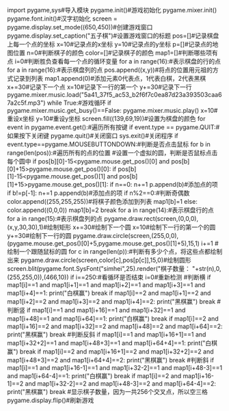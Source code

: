 import pygame,sys#导入模块
pygame.init()#游戏初始化
pygame.mixer.init()
pygame.font.init()#汉字初始化
screen = pygame.display.set_mode((650,450))#创建游戏窗口
pygame.display.set_caption("五子棋")#设置游戏窗口的标题
pos=[]#记录棋盘上每一个点的坐标
x=10#记录点的x坐标
y=10#记录点的y坐标
p=[]#记录点的地图位置
n=0#判断棋子的颜色
color=[]#记录棋子的颜色
map1=[]#判断哪些项有点
i=0#判断胜负查看每一个点的循环变量
for a in range(16):#表示棋盘的行的点
    for a in range(16):#表示棋盘列的点
        pos.append((x,y))#将点的位置用元祖的方式记录到列表
        map1.append(0)#添加元素0代表点，1代表白棋，2代表黑棋
        x+=30#记录下一个点
    x=10#记录下一行的第一个
    y+=30#记录下一行
pygame.mixer.music.load("5a41_37f5_ac53_b2f6f7c0ea87d23a393503caa67a2c5f.mp3")
while True:#游戏循环
    if pygame.mixer.music.get_busy()==False:
        pygame.mixer.music.play()
    x=10#重设x坐标
    y=10#重设y坐标
    screen.fill((139,69,19))#设置为棋盘的颜色
    for event in pygame.event.get():#遍历所有按键
        if event.type == pygame.QUIT:#如果按下关闭键
            pygame.quit()#关闭窗口
            sys.exit()#关闭程序
        if event.type==pygame.MOUSEBUTTONDOWN:#判断是否点击鼠标
            for b in range(len(pos)):#遍历所有的点的位置
                #设置一个虚拟的圆，判断是否鼠标点击每个圆中
                if pos[b][0]-15<pygame.mouse.get_pos()[0] and pos[b][0]+15>pygame.mouse.get_pos()[0]:
                    if pos[b][1]-15<pygame.mouse.get_pos()[1] and pos[b][1]+15>pygame.mouse.get_pos()[1]:
                        if n==0:
                            n+=1
                            p.append(b)#添加点的项
                        if b!=p[-1]:
                            n+=1
                            p.append(b)#添加点的项
                        if n%2==0:#判断奇偶数
                            color.append((255,255,255))#将棋子颜色添加到列表
                            map1[b]=1
                        else:
                            color.append((0,0,0))
                            map1[b]=2
                        break
    for a in range(14):#表示棋盘行的点
        for a in range(15):#表示棋盘列的点
            pygame.draw.rect(screen,(0,0,0),(x,y,30,30),1)#绘制矩形
            x+=30#绘制下一个圆
        x=10#绘制下一行的第一个的圆
        y+=30#绘制下一行的圆
    pygame.draw.circle(screen,(255,0,0),(pygame.mouse.get_pos()[0]+5,pygame.mouse.get_pos()[1]+5),15,1)
    i+=1
    #绘制一个跟随鼠标的圆
    for c in range(len(p)):#判断有多少个点，将这些点都绘制出来
        pygame.draw.circle(screen,color[c],pos[p[c]],15,0)#绘制圆形
    screen.blit(pygame.font.SysFont("simhei",25).render("棋子数量：   "+str(n),0,(255,255,0)),(466,10))
    if i==250:#看循环是否结束
        i=0#重新检测
    #判断横
    if map1[i]==1 and map1[i+1]==1 and map1[i+2]==1 and map1[i+3]==1 and map1[i+4]==1:
        print("白棋赢")
        break
    if map1[i]==2 and map1[i+1]==2 and map1[i+2]==2 and map1[i+3]==2 and map1[i+4]==2:
        print("黑棋赢")
        break
    #判断竖
    if map1[i]==1 and map1[i+16]==1 and map1[i+32]==1 and map1[i+48]==1 and map1[i+64]==1:
        print("白棋赢")
        break
    if map1[i]==2 and map1[i+16]==2 and map1[i+32]==2 and map1[i+48]==2 and map1[i+64]==2:
        print("黑棋赢")
        break
    #判断反斜
    if map1[i]==1 and map1[i+16+1]==1 and map1[i+32+2]==1 and map1[i+48+3]==1 and map1[i+64+4]==1:
        print("白棋赢")
        break
    if map1[i]==2 and map1[i+16+1]==2 and map1[i+32+2]==2 and map1[i+48+3]==2 and map1[i+64+4]==2:
        print("黑棋赢")
        break
    #判断斜
    if map1[i]==1 and map1[i+16-1]==1 and map1[i+32-2]==1 and map1[i+48-3]==1 and map1[i+64-4]==1:
        print("白棋赢")
        break
    if map1[i]==2 and map1[i+16-1]==2 and map1[i+32-2]==2 and map1[i+48-3]==2 and map1[i+64-4]==2:
        print("黑棋赢")
        break
    #显示棋子数量，因为一共256个交叉点，所以空三格
    pygame.display.flip()#刷新游戏
